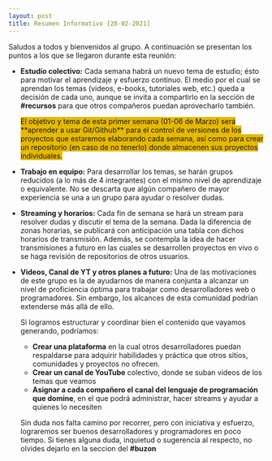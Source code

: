 ```yaml
---
layout: post
title: Resumen Informativo [28-02-2021]
---
```


Saludos a todos y bienvenidos al grupo. A continuación se presentan los puntos a los que se llegaron
durante esta reunión:

* **Estudio colectivo:** Cada semana habrá un nuevo tema de estudio; ésto para motivar el
  aprendizaje y esfuerzo continuo. El medio por el cual se aprendan los temas (videos, e-books,
  tutoriales web, etc.) queda a decisión de cada uno, aunque se invita a compartirlo en la sección
  de **#recursos** para que otros compañeros puedan aprovecharlo también.
  
  <span style="background-color: #E6B900">
  El objetivo y tema de esta primer semana (01-06 de Marzo) será **aprender a usar Git/Github** para
  el control de versiones de los proyectos que estaremos elaborando cada semana, así como para crear
  un repositorio (en caso de no tenerlo) donde almacenen sus proyectos individuales.
  </span>

* **Trabajo en equipo:** Para desarrollar los temas, se harán grupos reducidos (a lo más de 4
  integrantes) con el mismo nivel de aprendizaje o equivalente. No se descarta que algún compañero
  de mayor experiencia se una a un grupo para ayudar o resolver dudas.

* **Streaming y horarios:** Cada fin de semana se hará un stream para resolver dudas y discutir el
  tema de la semana. Dada la diferencia de zonas horarias, se publicará con anticipación una tabla
  con dichos horarios de transmisión. Además, se contempla la idea de hacer transmisiones a futuro
  en las cuales se desarrollen proyectos en vivo o se haga revisión de repositorios de otros
  usuarios.
  
* **Videos, Canal de YT y otros planes a futuro:** Una de las motivaciones de este grupo es la de
  ayudarnos de manera conjunta a alcanzar un nivel de proficiencia óptima para trabajar como
  desarrolladores web o programadores. Sin embargo, los alcances de esta comunidad podrían
  extenderse más allá de ello. 
  
  Si logramos estructurar y coordinar bien el contenido que vayamos generando, podríamos:
  * **Crear una plataforma** en la cual otros desarrolladores puedan respaldarse para adquirir habilidades y práctica
que otros sitios, comunidades y proyectos no ofrecen. 
  * **Crear un canal de YouTube** colectivo, donde se suban videos de los temas que veamos
  * **Asignar a cada compañero el canal del lenguaje de programación que domine**, en el que podrá
    administrar, hacer streams y ayudar a quienes lo necesiten
  
  Sin duda nos falta camino por recorrer, pero con iniciativa y esfuerzo, lograremos ser buenos
  desarrolladores y programadores en poco tiempo. Si tienes alguna duda, inquietud o sugerencia al respecto, 
  no olvides dejarlo en la seccion del **#buzon**


